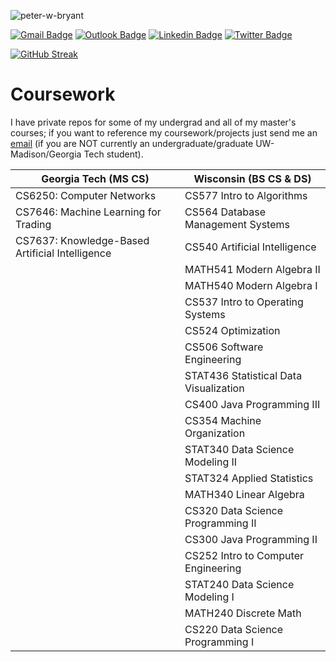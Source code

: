 <p align="left"> <img src="https://komarev.com/ghpvc/?username=peter-w-bryant&label=Profile%20views&color=0e75b6&style=flat" alt="peter-w-bryant" /> </p>

<!-- <p align="center">
  <img src="https://media.tenor.com/fDCXfXT2Za8AAAAC/hippie-spongebob.gif" width="237" height="178" />
</p> -->

[![Gmail Badge](https://img.shields.io/badge/-pwbryant1@gmail.com-c14438?style=flat&logo=Gmail&logoColor=white&link=mailto:pwbryant1@gmail.com)](mailto:pwbryant1@gmail.com)
[![Outlook Badge](https://img.shields.io/badge/-peter.bryant@gatech.edu-B3A369?style=flat&logo=Microsoft-Outlook&logoColor=white&link=mailto:peter.bryant@gatech.edu)](mailto:peter.bryant@gatech.edu)
[![Linkedin Badge](https://img.shields.io/badge/-Peter&nbsp;Bryant-blue?style=flat&logo=Linkedin&logoColor=white&link=https://www.linkedin.com/in/peter-bryant-33b7091b6/)](https://www.linkedin.com/in/peter-bryant-33b7091b6/)
[![Twitter Badge](https://img.shields.io/badge/-@peterwbryant-1ca0f1?style=flat&labelColor=1ca0f1&logo=twitter&logoColor=white&link=https://twitter.com/peterwbryant)](https://twitter.com/peterwbryant)

[![GitHub Streak](https://streak-stats.demolab.com?user=peterxbryant&theme=dark)](https://git.io/streak-stats)

# Coursework
I have private repos for some of my undergrad and all of my master's courses; if you want to reference my coursework/projects just send me an [email](mailto:pwbryant1@gmail.com) (if you are NOT currently an undergraduate/graduate UW-Madison/Georgia Tech student).

| Georgia Tech (MS CS) | Wisconsin (BS CS & DS) |
|----------------------|------------------------|
| CS6250: Computer Networks | CS577 Intro to Algorithms |
| CS7646: Machine Learning for Trading | CS564 Database Management Systems |
| CS7637: Knowledge-Based Artificial Intelligence | CS540 Artificial Intelligence |
| | MATH541 Modern Algebra II |
| | MATH540 Modern Algebra I |
| | CS537 Intro to Operating Systems |
| | CS524 Optimization |
| | CS506 Software Engineering |
| | STAT436 Statistical Data Visualization |
| | CS400 Java Programming III |
| | CS354 Machine Organization |
| | STAT340 Data Science Modeling II |
| | STAT324 Applied Statistics |
| | MATH340 Linear Algebra |
| | CS320 Data Science Programming II |
| | CS300 Java Programming II |
| | CS252 Intro to Computer Engineering |
| | STAT240 Data Science Modeling I |
| | MATH240 Discrete Math |
| | CS220 Data Science Programming I |
